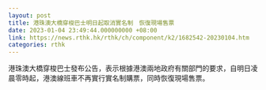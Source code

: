 ```yaml
---
layout: post
title: 港珠澳大橋穿梭巴士明日起取消實名制　恢復現場售票
date: 2023-01-04 23:49:44.000000000 +08:00
link: https://news.rthk.hk/rthk/ch/component/k2/1682542-20230104.htm
categories: rthk
---
```


港珠澳大橋穿梭巴士發布公告，表示根據港澳兩地政府有關部門的要求，自明日凌晨零時起，港澳線班車不再實行實名制購票，同時恢復現場售票。
